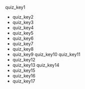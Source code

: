 quiz_key1
- quiz_key2
- quiz_key3
- quiz_key4
- quiz_key5
- quiz_key6
- quiz_key7
- quiz_key8
- quiz_key9
quiz_key10
quiz_key11
- quiz_key12
- quiz_key13
quiz_key14
- quiz_key15
- quiz_key16
- quiz_key17
